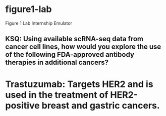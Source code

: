 # figure1-lab
Figure 1 Lab Internship Emulator

## KSQ: Using available scRNA-seq data from cancer cell lines, how would you explore the use of the following FDA-approved antibody therapies in additional cancers?

# Trastuzumab: Targets HER2 and is used in the treatment of HER2-positive breast and gastric cancers.

